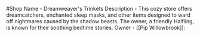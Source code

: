 #Shop 
Name - Dreamweaver's Trinkets
Description - This cozy store offers dreamcatchers, enchanted sleep masks, and other items designed to ward off nightmares caused by the shadow beasts. The owner, a friendly Halfling, is known for their soothing bedtime stories.
Owner - [[Pip Willowbrook]]: 